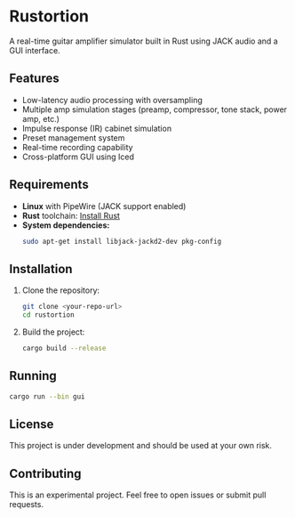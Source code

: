# Rustortion

A real-time guitar amplifier simulator built in Rust using JACK audio and a GUI interface.

## Features

- Low-latency audio processing with oversampling
- Multiple amp simulation stages (preamp, compressor, tone stack, power amp, etc.)
- Impulse response (IR) cabinet simulation
- Preset management system
- Real-time recording capability
- Cross-platform GUI using Iced

## Requirements

- **Linux** with PipeWire (JACK support enabled)
- **Rust** toolchain: [Install Rust](https://rustup.rs/)
- **System dependencies:**
  ```bash
  sudo apt-get install libjack-jackd2-dev pkg-config
  ```

## Installation

1. Clone the repository:
   ```bash
   git clone <your-repo-url>
   cd rustortion
   ```

2. Build the project:
   ```bash
   cargo build --release
   ```

## Running

```bash
cargo run --bin gui
```

## License

This project is under development and should be used at your own risk.

## Contributing

This is an experimental project. Feel free to open issues or submit pull requests.
